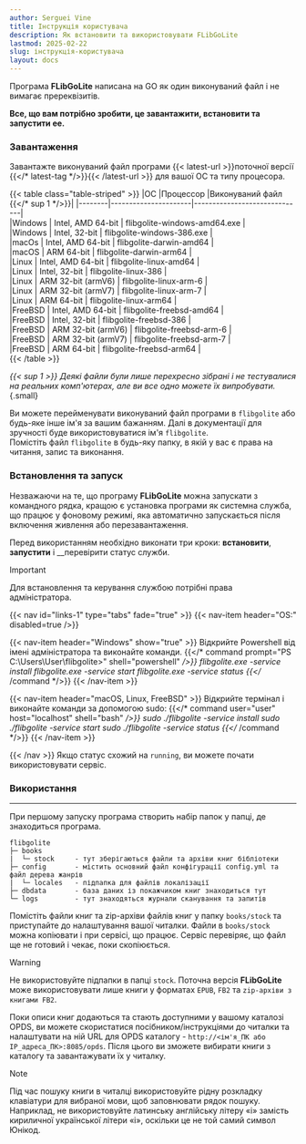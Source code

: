 ```yaml
---
author: Serguei Vine
title: Інструкція користувача
description: Як встановити та використовувати FLibGoLite
lastmod: 2025-02-22
slug: інструкція-користувача
layout: docs
---
```


Програма __FLibGoLite__ написана на GO як один виконуваний файл і не вимагає пререквізитів.  

__Все, що вам потрібно зробити, це завантажити, встановити та запустити ee.__

### Завантаження
Завантажте виконуваний файл програми {{< latest-url >}}поточної версії {{</* latest-tag */>}}{{< /latest-url >}} для вашої ОС та типу процесора.  

{{< table class="table-striped" >}}
|ОС      |Процессор           |Виконуваний файл            {{</* sup 1 */>}}|
|--------|----------------------|------------------------------|  
|Windows | Intel, AMD 64-bit    | flibgolite-windows-amd64.exe |  
|Windows | Intel, 32-bit        | flibgolite-windows-386.exe   |  
|macOs   | Intel, AMD 64-bit    | flibgolite-darwin-amd64      |  
|macOS   | ARM 64-bit           | flibgolite-darwin-arm64      |  
|Linux   | Intel, AMD 64-bit    | flibgolite-linux-amd64       |  
|Linux   | Intel, 32-bit        | flibgolite-linux-386         |  
|Linux   | ARM 32-bit (armV6)   | flibgolite-linux-arm-6       |  
|Linux   | ARM 32-bit (armV7)   | flibgolite-linux-arm-7       |  
|Linux   | ARM 64-bit           | flibgolite-linux-arm64       |  
|FreeBSD | Intel, AMD 64-bit    | flibgolite-freebsd-amd64     |  
|FreeBSD | Intel, 32-bit        | flibgolite-freebsd-386       |  
|FreeBSD | ARM 32-bit (armV6)   | flibgolite-freebsd-arm-6     |  
|FreeBSD | ARM 32-bit (armV7)   | flibgolite-freebsd-arm-7     |  
|FreeBSD | ARM 64-bit           | flibgolite-freebsd-arm64     |  
{{< /table >}}

_{{< sup 1 >}} Деякі файли були лише перехресно зібрані і не тестувалися на реальних комп'ютерах, але ви все одно можете їх випробувати._  
{.small}

Ви можете перейменувати виконуваний файл програми в `flibgolite` або будь-яке інше ім'я за вашим бажанням. Далі в документації для зручності буде використовуватися ім'я `flibgolite`.  
Помістіть файл `flibgolite` в будь-яку папку, в якій у вас є права на читання, запис та виконання.

### Встановлення та запуск

Незважаючи на те, що програму __FLibGoLite__ можна запускати з командного рядка, кращою є установка програми як системна служба, що працює у фоновому режимі, яка автоматично запускається після включення живлення або перезавантаження.

Перед використанням необхідно виконати три кроки: __встановити__, __запустити__ і __перевірити статус служби.
> [!IMPORTANT]
> Для встановлення та керування службою потрібні права адміністратора.

{{< nav id="links-1" type="tabs" fade="true" >}}
{{< nav-item header="OS:" disabled=true />}}

{{< nav-item header="Windows" show="true" >}}
Відкрийте Powershell від імені адміністратора та виконайте команди.
{{</* command prompt="PS C:\Users\User\flibgolite>" shell="powershell" */>}}
  flibgolite.exe -service install
  flibgolite.exe -service start
  flibgolite.exe -service status
{{</* /command */>}}
{{< /nav-item >}}

{{< nav-item header="macOS, Linux, FreeBSD" >}}
Відкрийте термінал і виконайте команди за допомогою sudo:
{{</* command user="user" host="localhost" shell="bash" */>}}
  sudo ./flibgolite -service install
  sudo ./flibgolite -service start
  sudo ./flibgolite -service status
{{</* /command */>}}
{{< /nav-item >}}

{{< /nav >}}
Якщо статус схожий на `running`, ви можете почати використовувати сервіс.

### Використання
---

При першому запуску програма створить набір папок у папці, де знаходиться програма.  
```console
flibgolite
├─ books  
|  └─ stock     - тут зберігаються файли та архіви книг бібліотеки
├─ config       - містить основний файл конфігурації config.yml та файл дерева жанрів
|  └─ locales   - підпапка для файлів локалізації 
├─ dbdata       - база даних із покажчиком книг знаходиться тут
└─ logs         - тут знаходяться журнали сканування та запитів

```
Помістіть файли книг та zip-архіви файлів книг у папку `books/stock` та приступайте до налаштування вашої читалки. Файли в `books/stock` можна копіювати і при сервісі, що працює. Сервіс перевіряє, що файл ще не готовий і чекає, поки скопіюється.  

> [!WARNING]
> Не використовуйте підпапки в папці `stock`. Поточна версія __FLibGoLite__ може використовувати лише книги у форматах `EPUB`, `FB2` та `zip-архіви з книгами FB2`.

Поки описи книг додаються та стають доступними у вашому каталозі OPDS, ви можете скористатися посібником/інструкціями до читалки та налаштувати на ній URL для OPDS каталогу - `http://<ім'я_ПК або IP_адреса_ПК>:8085/opds`. Після цього ви зможете вибирати книги з каталогу та завантажувати їх у читалку.  

> [!NOTE]
> Під час пошуку книги в читалці використовуйте рідну розкладку клавіатури для вибраної мови, щоб заповнювати рядок пошуку. Наприклад, не використовуйте латинську англійську літеру «i» замість кириличної української літери «i», оскільки це не той самий символ Юнікод.